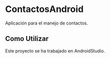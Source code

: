 # ContactosAndroid
Aplicación para el manejo de contactos.

## Como Utilizar

Este proyecto se ha trabajado en AndroidStudio.
